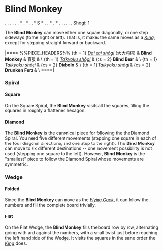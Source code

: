 # Blind Monkey

<div class = "movement">
. . . . .
. * . * .
. * S * .
. * . * .
. . . . .
Shogi: 1
</div>

The **Blind Monkey** can move either one square diagonally, or one step
sideways (to the right or left). That is, it makes the same moves
as a [*King*](king.html), except for stepping straight forward or backward.

|====
%%PIECE_HEADERS%%
  {th = 1}  [*Dai dai sh&#x14d;gi*](#wiki:Dai_dai_shogi)
            (&#x5927;&#x5927;&#x5c06;&#x68cb;)
&           **Blind Monkey** & &#x76f2;&#x733f;
&           \\
  {th = 1}  [*Taikyoku sh&#x14d;gi*](#wiki:Taikyoku_shogi)
& {cs = 2}  **Blind Bear**
&           \\
  {th = 1}  [*Taikyoku sh&#x14d;gi*](#wiki:Taikyoku_shogi)
& {cs = 2}  **Diabolo**
&           \\
  {th = 1}  [*Taikyoku sh&#x14d;gi*](#wiki:Taikyoku_shogi)
& {cs = 2}  **Drunken Ferz**
&           \\
====|

### Spiral

#### Square

On the Square Spiral, the **Blind Monkey** visits all the squares, filling the
squares in roughly a flattened hexagon.

#### Diamond

The **Blind Monkey** is the canonical piece for following the the Diamond
Spiral. You need five different movements (stepping one square in
each of the four diagonal directions, and one step to the right).
The **Blind Monkey** can move to six different destinations -- one movement
possibility is not used (stepping one square to the left). However,
**Blind Monkey** is the "smallest" piece to follow the Diamond Spiral whose
movements are symmetric.

### Wedge

#### Folded

Since the **Blind Monkey** can move as the [*Flying Cock*](flying_cock.html),
it can follow the numbers and fill the complete board trivially.

#### Flat

On the Flat Wedge, the **Blind Monkey** fills the board row by row,
alternating going
with and against the numbers, with a small twist just before reaching
the left hand side of the Wedge. It visits the squares in the
same order the [*King*](king.html) does.
